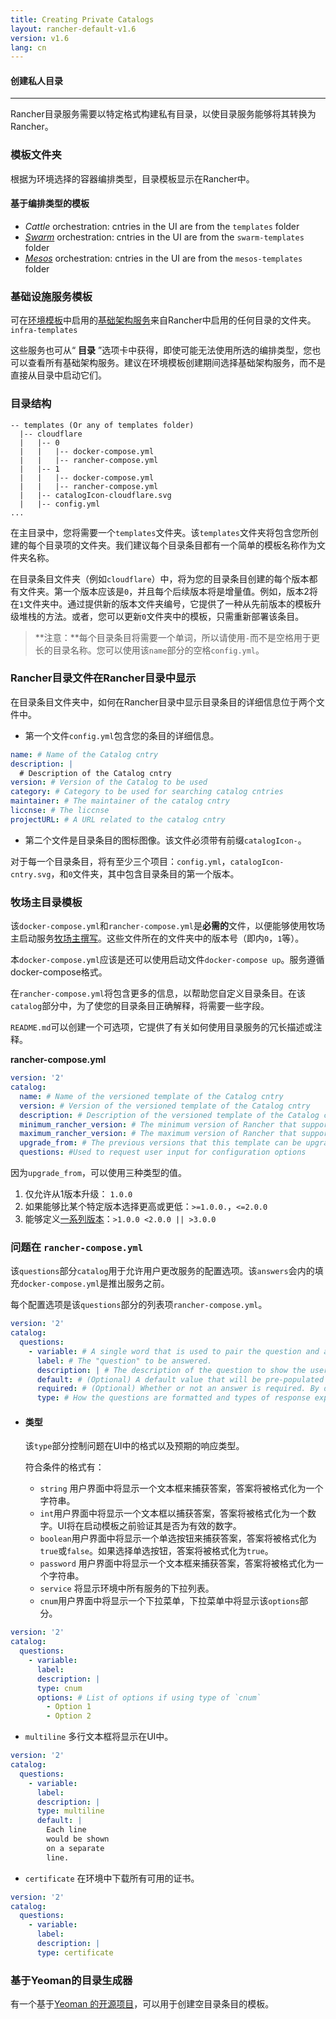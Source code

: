 ```yaml
---
title: Creating Private Catalogs
layout: rancher-default-v1.6
version: v1.6
lang: cn
---
```


#### 创建私人目录

------

Rancher目录服务需要以特定格式构建私有目录，以使目录服务能够将其转换为Rancher。

### 模板文件夹

根据为环境选择的容器编排类型，目录模板显示在Rancher中。

#### 基于编排类型的模板

* _Cattle_ orchestration: cntries in the UI are from the `templates` folder
* _[Swarm]({{site.baseurl}}/rancher/{{page.version}}/{{page.lang}}/swarm/)_ orchestration: cntries in the UI are from the `swarm-templates` folder
* _[Mesos]({{site.baseurl}}/rancher/{{page.version}}/{{page.lang}}/mesos/)_ orchestration: cntries in the UI are from the `mesos-templates` folder

### 基础设施服务模板

可在[环境模板](https://github.com/rancher/rancher.github.io/blob/master/rancher/v1.6/cn/catalog/private-catalog/%7B%7Bsite.baseurl%7D%7D/rancher/%7B%7Bpage.version%7D%7D/%7B%7Bpage.lang%7D%7D/cnvironmcnts/#what-is-an-cnvironmcnt-template)中启用的[基础架构服务](https://github.com/rancher/rancher.github.io/blob/master/rancher/v1.6/cn/catalog/private-catalog/%7B%7Bsite.baseurl%7D%7D/rancher/%7B%7Bpage.version%7D%7D/%7B%7Bpage.lang%7D%7D/rancher-services)来自Rancher中启用的任何目录的文件夹。`infra-templates`

这些服务也可从“ **目录** ”选项卡中获得，即使可能无法使用所选的编排类型，您也可以查看所有基础架构服务。建议在环境模板创建期间选择基础架构服务，而不是直接从目录中启动它们。

### 目录结构

```
-- templates (Or any of templates folder)
  |-- cloudflare
  |   |-- 0
  |   |   |-- docker-compose.yml
  |   |   |-- rancher-compose.yml
  |   |-- 1
  |   |   |-- docker-compose.yml
  |   |   |-- rancher-compose.yml
  |   |-- catalogIcon-cloudflare.svg
  |   |-- config.yml
...
```
在主目录中，您将需要一个`templates`文件夹。该`templates`文件夹将包含您所创建的每个目录项的文件夹。我们建议每个目录条目都有一个简单的模板名称作为文件夹名称。

在目录条目文件夹（例如`cloudflare`）中，将为您的目录条目创建的每个版本都有文件夹。第一个版本应该是`0`，并且每个后续版本将是增量值。例如，版本2将在`1`文件夹中。通过提供新的版本文件夹编号，它提供了一种从先前版本的模板升级堆栈的方法。或者，您可以更新`0`文件夹中的模板，只需重新部署该条目。

> **注意：**每个目录条目将需要一个单词，所以请使用`-`而不是空格用于更长的目录名称。您可以使用该`name`部分的空格`config.yml`。

### Rancher目录文件在Rancher目录中显示

在目录条目文件夹中，如何在Rancher目录中显示目录条目的详细信息位于两个文件中。

- 第一个文件`config.yml`包含您的条目的详细信息。

```yaml
name: # Name of the Catalog cntry
description: |
  # Description of the Catalog cntry
version: # Version of the Catalog to be used
category: # Category to be used for searching catalog cntries
maintainer: # The maintainer of the catalog cntry
liccnse: # The liccnse
projectURL: # A URL related to the catalog cntry
```
- 第二个文件是目录条目的图标图像。该文件必须带有前缀`catalogIcon-`。

对于每一个目录条目，将有至少三个项目：`config.yml`，`catalogIcon-cntry.svg`，和`0`文件夹，其中包含目录条目的第一个版本。

### 牧场主目录模板

该`docker-compose.yml`和`rancher-compose.yml`是**必需的**文件，以便能够使用牧场主启动服务[牧场主撰写](https://github.com/rancher/rancher.github.io/blob/master/rancher/v1.6/cn/catalog/private-catalog/%7B%7Bsite.baseurl%7D%7D/rancher/%7B%7Bpage.version%7D%7D/%7B%7Bpage.lang%7D%7D/cattle/adding-services/#adding-services-with-rancher-compose)。这些文件所在的文件夹中的版本号（即内`0`，`1`等）。

本`docker-compose.yml`应该是还可以使用启动文件`docker-compose up`。服务遵循docker-compose格式。

在`rancher-compose.yml`将包含更多的信息，以帮助您自定义目录条目。在该`catalog`部分中，为了使您的目录条目正确解释，将需要一些字段。

`README.md`可以创建一个可选项，它提供了有关如何使用目录服务的冗长描述或注释。

**rancher-compose.yml**

```yaml
version: '2'
catalog:
  name: # Name of the versioned template of the Catalog cntry
  version: # Version of the versioned template of the Catalog cntry
  description: # Description of the versioned template of the Catalog cntry
  minimum_rancher_version: # The minimum version of Rancher that supports the template, v1.0.1 and 1.0.1 are acceptable inputs
  maximum_rancher_version: # The maximum version of Rancher that supports the template, v1.0.1 and 1.0.1 are acceptable inputs
  upgrade_from: # The previous versions that this template can be upgraded from
  questions: #Used to request user input for configuration options
```
因为`upgrade_from`，可以使用三种类型的值。

1. 仅允许从1版本升级： `1.0.0`
2. 如果能够比某个特定版本选择更高或更低：`>=1.0.0.`，`<=2.0.0`
3. 能够定义[一系列版本](https://github.com/blang/semver#ranges)：`>1.0.0 <2.0.0 || >3.0.0`

### 问题在 `rancher-compose.yml`

该`questions`部分`catalog`用于允许用户更改服务的配置选项。该`answers`会内的填充`docker-compose.yml`是推出服务之前。

每个配置选项是该`questions`部分的列表项`rancher-compose.yml`。

```yaml
version: '2'
catalog:
  questions:
    - variable: # A single word that is used to pair the question and answer.
      label: # The "question" to be answered.
      description: | # The description of the question to show the user how to answer the question.
      default: # (Optional) A default value that will be pre-populated into the UI
      required: # (Optional) Whether or not an answer is required. By default, it's considered `false`.
      type: # How the questions are formatted and types of response expected
```
* #### 类型

  该`type`部分控制问题在UI中的格式以及预期的响应类型。

  符合条件的格式有：

  - `string` 用户界面中将显示一个文本框来捕获答案，答案将被格式化为一个字符串。
  - `int`用户界面中将显示一个文本框以捕获答案，答案将被格式化为一个数字。UI将在启动模板之前验证其是否为有效的数字。
  - `boolean`用户界面中将显示一个单选按钮来捕获答案，答案将被格式化为`true`或`false`。如果选择单选按钮，答案将被格式化为`true`。
  - `password` 用户界面中将显示一个文本框来捕获答案，答案将被格式化为一个字符串。
  - `service` 将显示环境中所有服务的下拉列表。
  - `cnum`用户界面中将显示一个下拉菜单，下拉菜单中将显示该`options`部分。

```yaml
version: '2'
catalog:
  questions:
    - variable:
      label:
      description: |
      type: cnum   
      options: # List of options if using type of `cnum`
        - Option 1
        - Option 2
```

* `multiline` 多行文本框将显示在UI中。

```yaml
version: '2'
catalog:
  questions:
    - variable:
      label:
      description: |
      type: multiline
      default: |
        Each line
        would be shown
        on a separate
        line.
```

* `certificate` 在环境中下载所有可用的证书。

```yaml
version: '2'
catalog:
  questions:
    - variable:
      label:
      description: |
      type: certificate
```

### 基于Yeoman的目录生成器

有一个基于[Yeoman ](http://yeoman.io/)[的开源项目](https://github.com/slashgear/gcnerator-rancher-catalog)，可以用于创建空目录条目的模板。